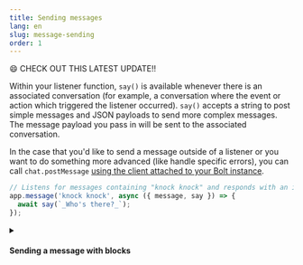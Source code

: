 ```yaml
---
title: Sending messages
lang: en
slug: message-sending
order: 1
---
```


<div class="section-content">
😄 CHECK OUT THIS LATEST UPDATE!!

Within your listener function, `say()` is available whenever there is an associated conversation (for example, a conversation where the event or action which triggered the listener occurred). `say()` accepts a string to post simple messages and JSON payloads to send more complex messages. The message payload you pass in will be sent to the associated conversation.

In the case that you'd like to send a message outside of a listener or you want to do something more advanced (like handle specific errors), you can call `chat.postMessage` [using the client attached to your Bolt instance](#web-api).
</div>

```javascript
// Listens for messages containing "knock knock" and responds with an italicized "who's there?"
app.message('knock knock', async ({ message, say }) => {
  await say(`_Who's there?_`);
});
```

<details class="secondary-wrapper">
<summary markdown="0">
<h4 class="secondary-header">Sending a message with blocks</h4>
</summary>

<div class="secondary-content" markdown="0">
`say()` accepts more complex message payloads to make it easy to add functionality and structure to your messages.

To explore adding rich message layouts to your app, read through [the guide on our API site](https://api.slack.com/messaging/composing/layouts) and look through templates of common app flows [in the Block Kit Builder](https://api.slack.com/tools/block-kit-builder?template=1).
</div>

```javascript
// Sends a section block with datepicker when someone reacts with a 📅 emoji
app.event('reaction_added', async ({ event, say }) => {
  if (event.reaction === 'calendar') {
    await say({
      blocks: [{
        "type": "section",
        "text": {
          "type": "mrkdwn",
          "text": "Pick a date for me to remind you"
        },
        "accessory": {
          "type": "datepicker",
          "action_id": "datepicker_remind",
          "initial_date": "2019-04-28",
          "placeholder": {
            "type": "plain_text",
            "text": "Select a date"
          }
        }
      }]
    });
  }
});
```
</details>
